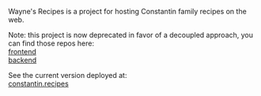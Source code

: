 Wayne's Recipes is a project for hosting Constantin family recipes on the web.

Note: this project is now deprecated in favor of a decoupled approach, you can find those repos here: \
[frontend](https://github.com/mitchelconstantin/wayne-recipes-frontend)\
[backend](https://github.com/mitchelconstantin/wayne-recipes-backend)

See the current version deployed at: \
[constantin.recipes](https://www.constantin.recipes/all)
